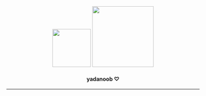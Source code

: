 <div id="header" align="center">
  <img src="https://media.giphy.com/media/v1.Y2lkPTc5MGI3NjExeGxpaWJ2Mmd5ZmFmcnZ2dnY5ajBmenMzaDh2b3JkdGZ4aGNlMTdrbiZlcD12MV9pbnRlcm5hbF9naWZfYnlfaWQmY3Q9cw/TSnyOFVBDyiD7qvOIs/giphy.gif" width="100"/>
  <img src="https://media.giphy.com/media/v1.Y2lkPTc5MGI3NjExZG1meXpiMTQxc3d0dmRxYWRxb3gxM2s1NGZhajVoanI0NmQ0a2g5NSZlcD12MV9pbnRlcm5hbF9naWZfYnlfaWQmY3Q9cw/30HVLGBEzLA7nPAO58/giphy.gif" width="160"/>
  <h4>
    yadanoob ♡
  </h4>
</div>

---

